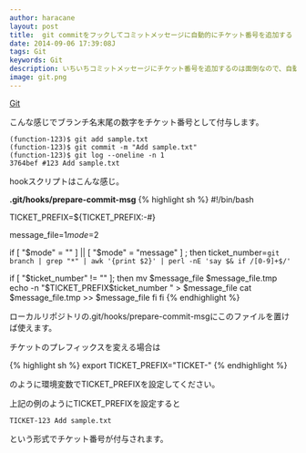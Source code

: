 ```yaml
---
author: haracane
layout: post
title:  git commitをフックしてコミットメッセージに自動的にチケット番号を追加する
date: 2014-09-06 17:39:08J
tags: Git
keywords: Git
description: いちいちコミットメッセージにチケット番号を追加するのは面倒なので、自動的にチケット番号を追加してくれるgit commitのhookを作りました。
image: git.png
---
```

[Git](/tags/git/)

こんな感じでブランチ名末尾の数字をチケット番号として付与します。

    (function-123)$ git add sample.txt
    (function-123)$ git commit -m "Add sample.txt"
    (function-123)$ git log --oneline -n 1
    3764bef #123 Add sample.txt

hookスクリプトはこんな感じ。

**.git/hooks/prepare-commit-msg**
{% highlight sh %}
#!/bin/bash

TICKET_PREFIX=${TICKET_PREFIX:-#}

message_file=$1
mode=$2

if [ "$mode" = "" ] || [ "$mode" = "message" ] ; then
  ticket_number=`git branch | grep "*" | awk '{print $2}' | perl -nE 'say $& if /[0-9]+$/'`

  if [ "$ticket_number" != "" ]; then
    mv $message_file $message_file.tmp
    echo -n "$TICKET_PREFIX$ticket_number " > $message_file
    cat $message_file.tmp >> $message_file
  fi
fi
{% endhighlight %}

ローカルリポジトリの.git/hooks/prepare-commit-msgにこのファイルを置けば使えます。

チケットのプレフィックスを変える場合は

{% highlight sh %}
export TICKET_PREFIX="TICKET-"
{% endhighlight %}

のように環境変数でTICKET_PREFIXを設定してください。

上記の例のようにTICKET_PREFIXを設定すると

    TICKET-123 Add sample.txt

という形式でチケット番号が付与されます。
